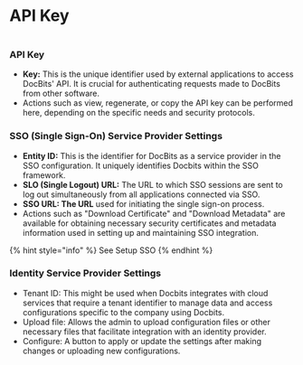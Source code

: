 # API Key

<figure><img src="https://lh7-us.googleusercontent.com/ulCymk1gu-de14qTaFfJwTEmAUp7DY000A40P3nTgRIb7pYXolCbh_GPJvRib5haIH75dPFewY5tJQ0xNbGP3wdSOgCxu7gdVBwlvxkHFcP_3HM3R15zuuBOZM2jEdFxlp2CpV1VDfktmLFSSw4BuLs" alt=""><figcaption></figcaption></figure>

### API Key

* **Key:** This is the unique identifier used by external applications to access DocBits' API. It is crucial for authenticating requests made to DocBits from other software.
* Actions such as view, regenerate, or copy the API key can be performed here, depending on the specific needs and security protocols.

### SSO (Single Sign-On) Service Provider Settings

* **Entity ID:** This is the identifier for DocBits as a service provider in the SSO configuration. It uniquely identifies Docbits within the SSO framework.
* **SLO (Single Logout) URL:** The URL to which SSO sessions are sent to log out simultaneously from all applications connected via SSO.
* **SSO URL: The URL** used for initiating the single sign-on process.
* Actions such as "Download Certificate" and "Download Metadata" are available for obtaining necessary security certificates and metadata information used in setting up and maintaining SSO integration.

{% hint style="info" %}
See Setup SSO
{% endhint %}

### Identity Service Provider Settings

* Tenant ID: This might be used when Docbits integrates with cloud services that require a tenant identifier to manage data and access configurations specific to the company using Docbits.
* Upload file: Allows the admin to upload configuration files or other necessary files that facilitate integration with an identity provider.
* Configure: A button to apply or update the settings after making changes or uploading new configurations.



